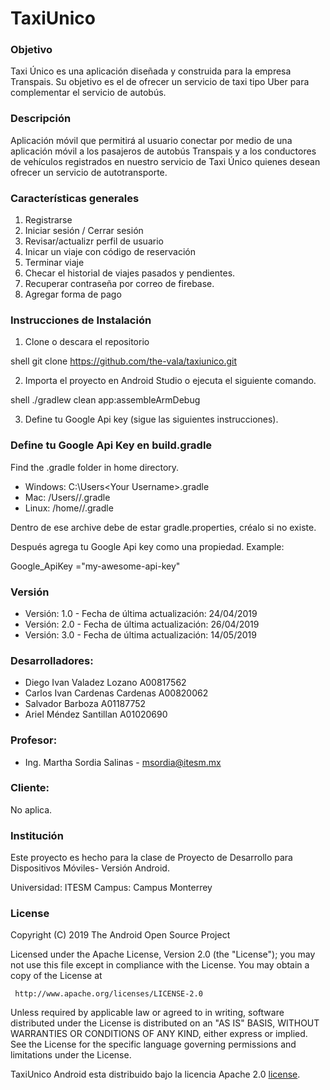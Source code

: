 # TaxiUnico

### Objetivo
Taxi Único es una aplicación diseñada y construida para la empresa Transpais. Su objetivo es el de ofrecer un servicio de taxi tipo Uber para complementar el servicio de autobús.

### Descripción
Aplicación móvil que permitirá al	usuario	conectar por medio de una	aplicación móvil a los pasajeros de	autobús Transpais	y a	los conductores de vehículos registrados en nuestro	servicio de Taxi Único quienes desean	ofrecer	un servicio	de autotransporte.

### Características generales
1. Registrarse
2. Iniciar sesión / Cerrar sesión
3. Revisar/actualizr perfil de usuario
4. Inicar un viaje con código de reservación
5. Terminar viaje
6. Checar el historial de viajes pasados y pendientes.
7. Recuperar contraseña por correo de firebase.
8. Agregar forma de pago

### Instrucciones de Instalación

1. Clone o descara el repositorio

  shell
  git clone https://github.com/the-vala/taxiunico.git
  

2. Importa el proyecto en Android Studio o ejecuta el siguiente comando.

  shell
  ./gradlew clean app:assembleArmDebug
  
3. Define tu Google Api key (sigue las siguientes instrucciones).

### Define tu Google Api Key en build.gradle
Find the .gradle folder in home directory.

* Windows: C:\Users\<Your Username>\.gradle
* Mac: /Users/<Your Username>/.gradle
* Linux: /home/<Your Username>/.gradle

Dentro de ese archive debe de estar gradle.properties, créalo si no existe.

Después agrega tu Google Api key como una propiedad. Example:

Google_ApiKey ="my-awesome-api-key"



### Versión
* Versión: 1.0 - Fecha de última actualización: 24/04/2019
* Versión: 2.0 - Fecha de última actualización: 26/04/2019
* Versión: 3.0 - Fecha de última actualización: 14/05/2019


### Desarrolladores:

* Diego Ivan Valadez Lozano A00817562 
* Carlos Ivan Cardenas Cardenas A00820062 
* Salvador Barboza A01187752 
* Ariel Méndez Santillan A01020690

### Profesor:

* Ing. Martha Sordia Salinas - msordia@itesm.mx

### Cliente:

No aplica.

### Institución

Este proyecto es hecho para la clase de Proyecto de Desarrollo para Dispositivos Móviles- Versión Android.

Universidad: ITESM
Campus: Campus Monterrey

### License

Copyright (C) 2019 The Android Open Source Project

Licensed under the Apache License, Version 2.0 (the "License");
you may not use this file except in compliance with the License.
You may obtain a copy of the License at

     http://www.apache.org/licenses/LICENSE-2.0

Unless required by applicable law or agreed to in writing, software
distributed under the License is distributed on an "AS IS" BASIS,
WITHOUT WARRANTIES OR CONDITIONS OF ANY KIND, either express or implied.
See the License for the specific language governing permissions and
limitations under the License.
 
 TaxiUnico Android esta distribuido bajo la licencia Apache 2.0 [license](LICENSE).
